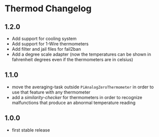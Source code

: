 # Thermod Changelog

## 1.2.0

  * Add support for cooling system
  * Add support for 1-Wire thermometers
  * Add filter and jail files for fail2ban
  * Add a degree scale adapter (now the temperatures can be shown in
    fahrenheit degrees even if the thermometers are in celsius)
 
## 1.1.0

  * move the averaging-task outside `PiAnalogZeroThermometer` in order to use
    that feature with any thermometer
  * add a *similarity-checker* for thermometers in order to recognize
    malfunctions that produce an abnormal temperature reading

## 1.0.0

  * first stable release

